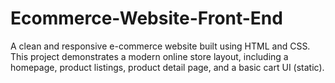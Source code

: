 # Ecommerce-Website-Front-End
A clean and responsive e-commerce website built using HTML and CSS. This project demonstrates a modern online store layout, including a homepage, product listings, product detail page, and a basic cart UI (static).
